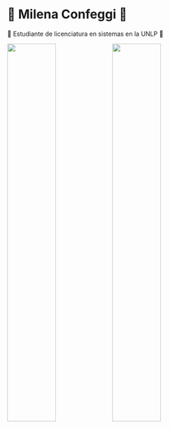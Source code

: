 
# 🩷 Milena Confeggi 🩷 


🩷 Estudiante de licenciatura en sistemas en la UNLP 🩷

 <img align= "left" width= "47%" src= "https://github-readme-stats.vercel.app/api?username=MilenaConfeggi&show_icons=true&theme=synthwave" />
 <img align= "left" width= "47%" src= "https://github-readme-stats.vercel.app/api/top-langs/?username=MilenaConfeggi&layout=compact&theme=synthwave" />


